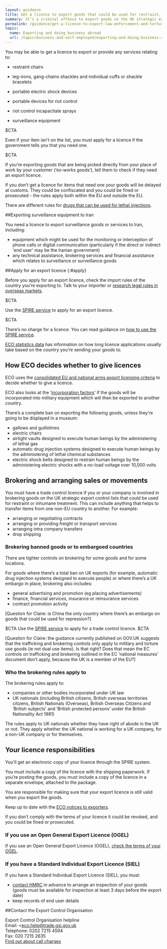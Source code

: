 ```yaml
---
layout: guidance
title: Get a licence to export goods that could be used for restraint, repression, surveillance or inhumane treatment
summary: It’s a criminal offence to export goods on the UK strategic export control lists that could be used for restraint, repression or inhumane treatment outside the UK without the right licence.
permalink: /guidance/get-a-licence-to-export-law-enforcement-and-torture-goods.html
topic:
  name: Exporting and doing business abroad
  url: /topic/business-and-self-employed/exporting-and-doing-business-abroad.html
---
```


You may be able to get a licence to export or provide any services relating to:

* restraint chairs

* leg-irons, gang-chains shackles and individual cuffs or shackle bracelets

* portable electric shock devices

* portable devices for riot control

* riot control incapacitate sprays

* surveillance equipment

$CTA

Even if your item isn't on the list, you must apply for a licence if the government tells you that you need one.

$CTA

If you’re exporting goods that are being picked directly from your place of work by your customer (‘ex-works goods’), tell them to check if they need an export licence.

If you don’t get a licence for items that need one your goods will be delayed at customs. They could be confiscated and you could be fined or prosecuted - the rules apply both within the EU and outside the EU.

There are different rules for [drugs that can be used for lethal injections](https://govuk-import-export.herokuapp.com/guidance/get-a-licence-to-export-drugs-and-medicines.html#lethal-injections).

##Exporting surveillance equipment to Iran

You need a licence to export surveillance goods or services to Iran, including:

* equipment which might be used for the monitoring or interception of phone calls or digital communication (particularly if the direct or indirect 'end user' may be the Iranian government)
* any technical assistance, brokering services and financial assistance which relates to surveillance or surveillance goods

##Apply for an export licence
{:#apply}

Before you apply for an export licence, check the import rules of the country you’re exporting to. Talk to your importer or [research legal rules in overseas markets](/answer/choosing-export-market-ukti.html).

$CTA

Use the [SPIRE service](https://www.spire.bis.gov.uk/eng/fox/espire/LOGIN/login) to apply for an export licence.

$CTA

There’s no charge for a licence. You can read guidance on [how to use the SPIRE service](https://www.gov.uk/government/publications/spire-online-export-licensing-guidance).

[ECO statistics data](https://www.gov.uk/government/collections/strategic-export-controls-licensing-data) has information on how long licence applications usually take based on the country you’re sending your goods to.

## How ECO decides whether to give licences

ECO uses the [consolidated EU and national arms export licensing criteria](http://www.publications.parliament.uk/pa/cm201314/cmhansrd/cm140325/wmstext/140325m0001.htm#14032566000018) to decide whether to give a licence.

ECO also looks at the ‘[incorporation factors](http://www.publications.parliament.uk/pa/cm200102/cmhansrd/vo020708/text/20708w01.htm#column_652)’ if the goods will be incorporated into military equipment which will then be exported to another country.

There’s a complete ban on exporting the following goods, unless they’re going to be displayed in a museum:

- gallows and guillotines
- electric chairs
- airtight vaults designed to execute human beings by the administering of lethal gas
- automatic drug injection systems designed to execute human beings by the administering of lethal chemical substances
- electric shock belts designed to restrain human beings by the administering electric shocks with a no-load voltage over 10,000 volts

## Brokering and arranging sales or movements

You must have a trade control licence if you or your company is involved in brokering goods on the UK strategic export control lists that could be used for restraint or inhumane treatment. This can include anything that helps to transfer items from one non-EU country to another. For example:

* arranging or negotiating contracts
* arranging or providing freight or transport services
* arranging intra company transfers
* drop shipping

### Brokering banned goods or to embargoed countries

There are tighter controls on brokering for some goods and for some locations.

For goods where there’s a total ban on UK exports (for example, automatic drug injection systems designed to execute people) or where there’s a UK embargo in place, brokering also includes: 

* general advertising and promotion (eg placing advertisements)
* finance, financial services, insurance or reinsurance services
* contract promotion activity

[Question for Claire: is China the only country where there’s an embargo on goods that could be used for repression?]

$CTA
Use the [SPIRE service](https://www.spire.bis.gov.uk/spire/fox/espire/LOGIN/login) to apply for a trade control licence.
$CTA

[Question for Claire: the guidance currently published on GOV.UK suggests that the trafficking and brokering controls only apply to military and torture use goods (ie not dual use items). Is that right? Does that mean the EC controls on trafficking and brokering outlined in the EC ‘national measures’ document don’t apply, because the UK is a member of the EU?]

### Who the brokering rules apply to

The brokering rules apply to:

* companies or other bodies incorporated under UK law 
* UK nationals (including British citizens, British overseas territories citizens, British Nationals (Overseas), British Overseas Citizens and ‘British subjects’ and ‘British protected persons’ under the British Nationality Act 1981)

The rules apply to UK nationals whether they have right of abode in the UK or not. They apply whether the UK national is working for a UK company, for a non-UK company or for themselves.

## Your licence responsibilities

You'll get an electronic copy of your licence through the SPIRE system.

You must include a copy of the licence with the shipping paperwork. If you’re posting the goods, you must include a copy of the licence in a separate envelope, attached to the package.

You are responsible for making sure that your export licence is still valid when you export the goods.

Keep up to date with the [ECO notices to exporters](https://www.gov.uk/government/collections/notices-to-exporters).

If you don’t comply with the terms of your licence it could be revoked, and you could be fined or prosecuted.

### If you use an Open General Export Licence (OGEL) 

If you use an Open General Export Licence (OGEL), [check the terms of your OGEL](https://www.gov.uk/government/collections/open-general-export-licences-ogels).

### If you have a Standard Individual Export Licence (SIEL)

If you have a Standard Individual Export Licence (SIEL), you must:

* [contact HMRC](https://www.gov.uk/government/organisations/hm-revenue-customs/contact/customs-international-trade-and-excise-enquiries) in advance to arrange an inspection of your goods (goods must be available for inspection at least 3 days before the export date)
* keep records of end user details

##Contact the Export Control Organisation

Export Control Organisation helpline<br>
Email: <eco.help@trade.gsi.gov.uk<br>
Telephone: 0202 7215 4594<br>
Fax: 020 7215 2635<br>
[Find out about call charges](/call-charges)
